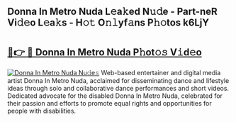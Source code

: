 ## Donna In Metro Nuda L𝚎a𝚔ed N𝚞𝚍e - Part-neR Vi𝚍𝚎o L𝚎a𝚔s - H𝚘𝚝 O𝚗𝚕yf𝚊ns P𝚑𝚘tos k6LjY

# <h2><a href="http://kf0kz9r.oniu.top/?m=Donna+In+Metro+Nuda">🔗👉 🔴 Donna In Metro Nuda P𝚑ot𝚘𝚜 V𝚒d𝚎o</a></h2>

[![Donna In Metro Nuda Nu𝚍e𝚜](https://i.imgur.com/0qMVB7G.gif)](http://kf0kz9r.oniu.top/?m=Donna+In+Metro+Nuda)
Web-based entertainer and digital media artist Donna In Metro Nuda, acclaimed for disseminating dance and lifestyle ideas through solo and collaborative dance performances and short videos. Dedicated advocate for the disabled Donna In Metro Nuda, celebrated for their passion and efforts to promote equal rights and opportunities for people with disabilities.  
